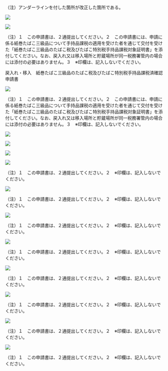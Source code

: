 （注）アンダーラインを付した箇所が改正した箇所である。

![](https://www.nta.go.jp/tmp/646078ed-aef7-47b9-ab73-53a018410980/images/ff25095f5c6cbdb5407b3bfd0be1f54fe0e4f413b1e30282c69314524e16e45e.jpg)

![](https://www.nta.go.jp/tmp/646078ed-aef7-47b9-ab73-53a018410980/images/669fc78bf6e9be3e889425fab4d7f71275c86c07b87e52782b4afa2ac59d11b5.jpg)

（注）１　この申請書は、２通提出してください。２　この申請書には、申請に係る紙巻たばこ三級品について手持品課税の適用を受けた者を通じて交付を受けた「紙巻たばこ三級品のたばこ税及びたばこ特別税手持品課税対象証明書」を添付してください。なお、戻入れ又は移入場所と貯蔵場所が同一税務署管内の場合には添付の必要はありません。３　※印欄は、記入しないでください。

戻入れ・移入　紙巻たばこ三級品のたばこ税及びたばこ特別税手持品課税済確認申請書

![](https://www.nta.go.jp/tmp/646078ed-aef7-47b9-ab73-53a018410980/images/0fc91932a0dfb659da5d7655f9be4009fc3f934ffa428e3c616a7f3de33c0946.jpg)

（注）１　この申請書は、２通提出してください。２　この申請書には、申請に係る紙巻たばこ三級品について手持品課税の適用を受けた者を通じて交付を受けた「紙巻たばこ三級品のたばこ税及びたばこ特別税手持品課税対象証明書」を添付してください。なお、戻入れ又は移入場所と貯蔵場所が同一税務署管内の場合には添付の必要はありません。３　※印欄は、記入しないでください。

![](https://www.nta.go.jp/tmp/646078ed-aef7-47b9-ab73-53a018410980/images/881d5620c528f3942e1da65f4929e4f17a09bdb88494ba01fbef29b9f44b64ab.jpg)

![](https://www.nta.go.jp/tmp/646078ed-aef7-47b9-ab73-53a018410980/images/d08dc3e55c106b9bd53fd1bc598a447dd567b0d4181c0f586f960ad2f451d779.jpg)

![](https://www.nta.go.jp/tmp/646078ed-aef7-47b9-ab73-53a018410980/images/b3c2735561e832d62e9896ba979e8b98a819204786b8f48e9ef8c1a705356b8d.jpg)

![](https://www.nta.go.jp/tmp/646078ed-aef7-47b9-ab73-53a018410980/images/86975e5a7a2a6df56598efc33f1ad6f338e6d7c06e4d08bfb90ca3cbe41556a0.jpg)

（注）１　この申請書は、２通提出してください。２　※印欄は、記入しないでください。

![](https://www.nta.go.jp/tmp/646078ed-aef7-47b9-ab73-53a018410980/images/86a214cb61ea07454cee6ab392f38caabd1862bf3efe895a3e9a0140d315e6e5.jpg)

（注）１　この申請書は、２通提出してください。２　※印欄は、記入しないでください。

![](https://www.nta.go.jp/tmp/646078ed-aef7-47b9-ab73-53a018410980/images/476a52547d3ff1208d0b9f69323dca39b69e1e95205b3504aa63ab69818ea673.jpg)

（注）１　この申請書は、２通提出してください。２　※印欄は、記入しないでください。

![](https://www.nta.go.jp/tmp/646078ed-aef7-47b9-ab73-53a018410980/images/8cc4838865ca7ccf62cdf0f80f5b61b60dc1658b18303b89644f74bd36444c89.jpg)

（注）１　この申請書は、２通提出してください。２　※印欄は、記入しないでください。

![](https://www.nta.go.jp/tmp/646078ed-aef7-47b9-ab73-53a018410980/images/c0f8ce9242096219c2cb4a7e219c01d945d59ea4934a72a6cfe6bdb16f88f232.jpg)

（注）１　この申請書は、２通提出してください。２　※印欄は、記入しないでください。

![](https://www.nta.go.jp/tmp/646078ed-aef7-47b9-ab73-53a018410980/images/2a83062482fbdc43dedc0a4e6037ced54e505c566b7c47ce7bb0962717bc6ae8.jpg)

（注）１　この申請書は、２通提出してください。２　※印欄は、記入しないでください。

![](https://www.nta.go.jp/tmp/646078ed-aef7-47b9-ab73-53a018410980/images/c1087df7921adc6f085f69f9b7a4bfe0b1fb057fc6b79831da8acc92a061b7db.jpg)

（注）１　この申請書は、２通提出してください。２　※印欄は、記入しないでください。

![](https://www.nta.go.jp/tmp/646078ed-aef7-47b9-ab73-53a018410980/images/9791ae5d1106950348afbd28a94183ff61696df912daf112604a9b070575ad04.jpg)

（注）１　この申請書は、２通提出してください。２　※印欄は、記入しないでください。